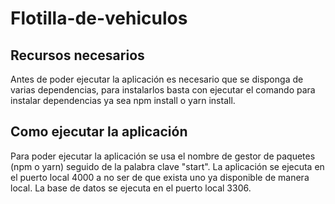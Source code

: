 # Flotilla-de-vehiculos

## Recursos necesarios
Antes de poder ejecutar la aplicación es necesario que se disponga de varias dependencias, para instalarlos basta con ejecutar el comando para instalar dependencias ya sea npm install o yarn install.

## Como ejecutar la aplicación
Para poder ejecutar la aplicación se usa el nombre de gestor de paquetes (npm o yarn) seguido de la palabra clave "start".
La aplicación se ejecuta en el puerto local 4000 a no ser de que exista uno ya disponible de manera local.
La base de datos se ejecuta en el puerto local 3306.


